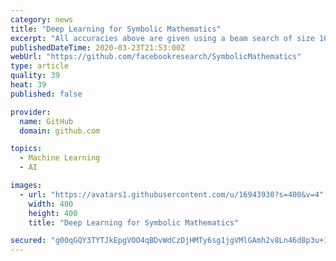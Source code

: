```yaml
---
category: news
title: "Deep Learning for Symbolic Mathematics"
excerpt: "All accuracies above are given using a beam search of size 10. Note that these datasets and models slightly differ from the ones used in the paper. data.prefix and data.infix are two parallel files containing the same number of lines, with the same equations written in prefix and infix representations respectively. In these files, each line ..."
publishedDateTime: 2020-03-23T21:53:00Z
webUrl: "https://github.com/facebookresearch/SymbolicMathematics"
type: article
quality: 39
heat: 39
published: false

provider:
  name: GitHub
  domain: github.com

topics:
  - Machine Learning
  - AI

images:
  - url: "https://avatars1.githubusercontent.com/u/16943930?s=400&v=4"
    width: 400
    height: 400
    title: "Deep Learning for Symbolic Mathematics"

secured: "g00qGQY3TYTJkEpgVOO4qBDvWdCzDjHMTy6sg1jgVMlGAmh2v8Ln46d8p3u+1ikS2zXhWj+XSwxSLT2EA/srsGvgZ4XVEJ8/JZkKuonZnESAfDmm05S8dwNkClgfy6aLKxKMv0nH6vAQpZB1elwTmWIvyzfypSyJoVJ+eDLb0tY2Xlnyg7EEoLnc1D3awzZ2cCudXh19JxsW0ythyifOWZY8UolR9hhrmcRQeGaA9yECTRxWS29tGaCCC+kSQUcPR6PhLUPRPtPzGYw+lYkeDljrqKgDv/ZpB7oyP+4R5DqtLTcsL/6iJUDBIFdHSv5W;f4ngwk1PrQpFj4kwYLZaGQ=="
---
```


